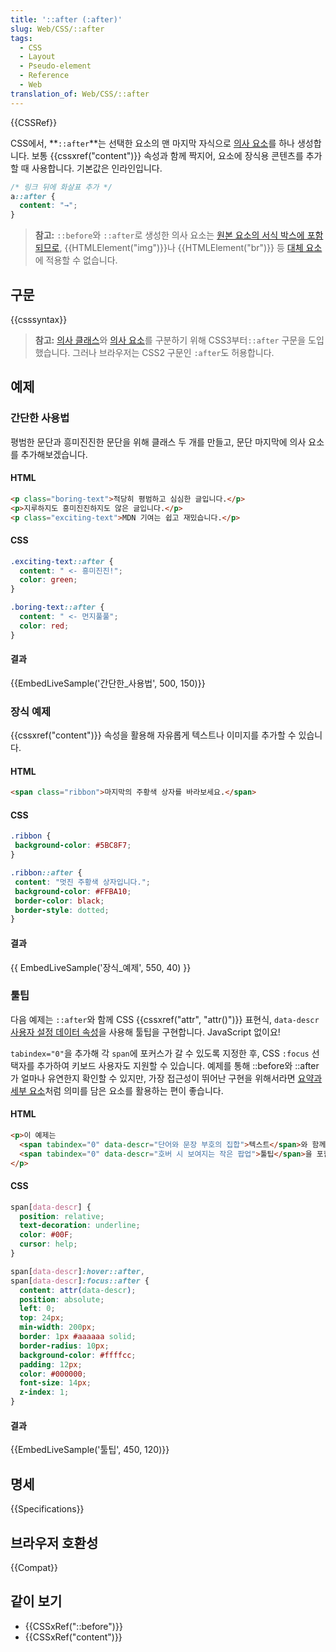 ```yaml
---
title: '::after (:after)'
slug: Web/CSS/::after
tags:
  - CSS
  - Layout
  - Pseudo-element
  - Reference
  - Web
translation_of: Web/CSS/::after
---
```


{{CSSRef}}

CSS에서, **`::after`**는 선택한 요소의 맨 마지막 자식으로 [의사 요소](/ko/docs/Web/CSS/Pseudo-elements)를 하나 생성합니다. 보통 {{cssxref("content")}} 속성과 함께 짝지어, 요소에 장식용 콘텐츠를 추가할 때 사용합니다. 기본값은 인라인입니다.

```css
/* 링크 뒤에 화살표 추가 */
a::after {
  content: "→";
}
```

> **참고:** `::before`와 `::after`로 생성한 의사 요소는 [원본 요소의 서식 박스에 포함되므로](https://www.w3.org/TR/CSS2/generate.html#before-after-content), {{HTMLElement("img")}}나 {{HTMLElement("br")}} 등 [대체 요소](/ko/docs/Web/CSS/Replaced_element)에 적용할 수 없습니다.

## 구문

{{csssyntax}}

> **참고:** [의사 클래스](/ko/docs/Web/CSS/Pseudo-classes)와 [의사 요소](/ko/docs/Web/CSS/Pseudo-elements)를 구분하기 위해 CSS3부터`::after` 구문을 도입했습니다. 그러나 브라우저는 CSS2 구문인 `:after`도 허용합니다.

## 예제

### 간단한 사용법

평범한 문단과 흥미진진한 문단을 위해 클래스 두 개를 만들고, 문단 마지막에 의사 요소를 추가해보겠습니다.

#### HTML

```html
<p class="boring-text">적당히 평범하고 심심한 글입니다.</p>
<p>지루하지도 흥미진진하지도 않은 글입니다.</p>
<p class="exciting-text">MDN 기여는 쉽고 재밌습니다.</p>
```

#### CSS

```css
.exciting-text::after {
  content: " <- 흥미진진!";
  color: green;
}

.boring-text::after {
  content: " <- 먼지풀풀";
  color: red;
}
```

#### 결과

{{EmbedLiveSample('간단한_사용법', 500, 150)}}

### 장식 예제

{{cssxref("content")}} 속성을 활용해 자유롭게 텍스트나 이미지를 추가할 수 있습니다.

#### HTML

```html
<span class="ribbon">마지막의 주황색 상자를 바라보세요.</span>
```

#### CSS

```css
.ribbon {
 background-color: #5BC8F7;
}

.ribbon::after {
 content: "멋진 주황색 상자입니다.";
 background-color: #FFBA10;
 border-color: black;
 border-style: dotted;
}
```

#### 결과

{{ EmbedLiveSample('장식_예제', 550, 40) }}

### 툴팁

다음 예제는 `::after`와 함께 CSS {{cssxref("attr", "attr()")}} 표현식, `data-descr` [사용자 설정 데이터 속성](/ko/docs/Web/HTML/Global_attributes/data-*)을 사용해 툴팁을 구현합니다. JavaScript 없이요!

`tabindex="0"`을 추가해 각 `span`에 포커스가 갈 수 있도록 지정한 후, CSS `:focus` 선택자를 추가하여 키보드 사용자도 지원할 수 있습니다. 예제를 통해 ::before와 ::after가 얼마나 유연한지 확인할 수 있지만, 가장 접근성이 뛰어난 구현을 위해서라면 [요약과 세부 요소](/ko/docs/Web/HTML/Element/details)처럼 의미를 담은 요소를 활용하는 편이 좋습니다.

#### HTML

```html
<p>이 예제는
  <span tabindex="0" data-descr="단어와 문장 부호의 집합">텍스트</span>와 함께 약간의
  <span tabindex="0" data-descr="호버 시 보여지는 작은 팝업">툴팁</span>을 포함합니다.
</p>
```

#### CSS

```css
span[data-descr] {
  position: relative;
  text-decoration: underline;
  color: #00F;
  cursor: help;
}

span[data-descr]:hover::after,
span[data-descr]:focus::after {
  content: attr(data-descr);
  position: absolute;
  left: 0;
  top: 24px;
  min-width: 200px;
  border: 1px #aaaaaa solid;
  border-radius: 10px;
  background-color: #ffffcc;
  padding: 12px;
  color: #000000;
  font-size: 14px;
  z-index: 1;
}
```

#### 결과

{{EmbedLiveSample('툴팁', 450, 120)}}

## 명세

{{Specifications}}

## 브라우저 호환성

{{Compat}}

## 같이 보기

- {{CSSxRef("::before")}}
- {{CSSxRef("content")}}
